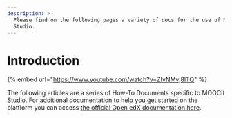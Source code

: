 ```yaml
---
description: >-
  Please find on the following pages a variety of docs for the use of MOOCit
  Studio.
---
```


# Introduction

{% embed url="https://www.youtube.com/watch?v=ZIvNMvj8lTQ" %}

The following articles are a series of How-To Documents specific to MOOCit Studio. For additional documentation to help you get started on the platflorm you can access [the official Open edX documentation here](https://edx.readthedocs.io/projects/open-edx-building-and-running-a-course/en/open-release-ironwood.master/index.html).
